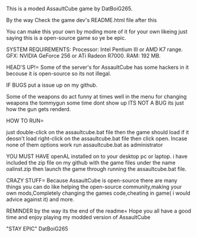 This is a moded AssaultCube game by DatBoiG265.

By the way Check the game dev's README.html file after this

You can make this your own by moding more of it for your own
likeing just saying this is a open-source game so ye be epic.

SYSTEM REQUIREMENTS:
Processor: Intel Pentium III or AMD K7 range.
GFX: NVIDIA GeForce 256 or ATi Radeon R7000.
RAM: 192 MB.	

HEAD'S UP!=
Some of the server's for AssaultCube has some hackers in it becouse
it is open-source so its not illegal.

IF BUGS put a issue up on my github.

Some of the weapons do act funny at times well in the menu for changing
weapons the tommygun some time dont show up ITS NOT A BUG its just how the
gun gets renderd.

HOW TO RUN=

just double-click on the assaultcube.bat file then the game should load
if it deosn't load right-click on the assaultcube.bat file then click open.
Incase none of them options work run assaultcube.bat as administrator

YOU MUST HAVE openAL installed on to your desktop pc or laptop.
i have included the zip file on my github with the game files under the name oalinst.zip then
launch the game through running the assaultcube.bat file.

CRAZY STUFF=
Because AssaultCube is open-source there are many things you can do like
helping the open-source community,making your own mods,Completely changing the games code,cheating in game( i would advice against it) and more.

REMINDER by the way its the end of the readme=
Hope you all have a good time and enjoy playing my modded version of AssaultCube

"STAY EPIC"
DatBoiG265
